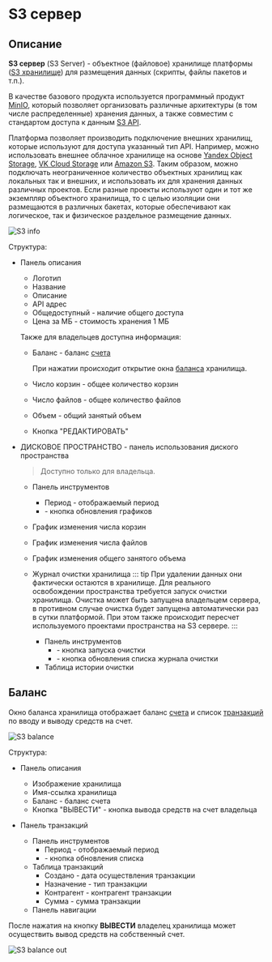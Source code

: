 # S3 сервер

## Описание

**S3 сервер** (S3 Server) - объектное (файловое) хранилище платформы ([S3 хранилище](/intro/architecture.md#компоненты)) для размещения данных (скрипты, файлы пакетов и т.п.).

В качестве базового продукта используется программный продукт [MinIO](https://min.io/), который позволяет организовать различные архитектуры (в том числе распределенные) хранения данных, а также совместим с стандартом доступа к данным [S3 API](https://docs.aws.amazon.com/AmazonS3/latest/API/Welcome.html).

Платформа позволяет производить подключение внешних хранилищ, которые используют для доступа указанный тип API. Например, можно использовать внешнее облачное хранилище на основе [Yandex Object Storage](https://cloud.yandex.com/en/services/storage), [VK Cloud Storage](https://mcs.mail.ru/storage/) или [Amazon S3](https://aws.amazon.com/s3/). Таким образом, можно подключать неограниченное количество объектных хранилищ как локальных так и внешних, и использовать их для хранения данных различных проектов. Если разные проекты используют один и тот же экземпляр объектного хранилища, то с целью изоляции они размещаются в различных бакетах, которые обеспечивают как логическое, так и физическое раздельное размещение данных.

![S3 info](/images/common/admin_s3_disk.png)

Структура:

- Панель описания

  - Логотип
  - Название
  - Описание
  - <span class='iconify-inline' data-icon='mdi:link'></span> API адрес
  - <span class='iconify-inline' data-icon='mdi:eye' style="color: blue"></span> Общедоступный - наличие общего доступа
  - <span class='iconify-inline' data-icon='mdi:cash'></span> Цена за МБ - стоимость хранения 1 МБ

  Также для владельцев доступна информация:

  - <span class='iconify-inline' data-icon='mdi:wallet'></span> Баланс - баланс [счета][1]

    При нажатии происходит открытие окна [баланса](#баланс) хранилища.

  - <span class='iconify-inline' data-icon='mdi:bucket-outline'></span> Число корзин - общее количество корзин
  - <span class='iconify-inline' data-icon='mdi:file-multiple-outline'></span> Число файлов - общее количество файлов
  - <span class='iconify-inline' data-icon='mdi:harddisk'></span> Объем - общий занятый объем
  - Кнопка "РЕДАКТИРОВАТЬ"

- <span class='iconify-inline' data-icon='mdi:folder-information'></span> ДИСКОВОЕ ПРОСТРАНСТВО - панель использования диского пространства

  > <span class='iconify' data-icon='emojione-v1:warning' style='color: #e7c000; font-size: 24px;'></span> Доступно только для владельца.

  - Панель инструментов
    - Период <span class='iconify-inline' data-icon='mdi:calendar-range'></span> - отображаемый период
    - <span class='iconify-inline' data-icon='mdi:refresh'></span> - кнопка обновления графиков
  - График изменения числа корзин
  - График изменения числа файлов
  - График изменения общего занятого объема
  - Журнал очистки хранилища
    ::: tip <span class='iconify' data-icon='mdi:information' style='color: #42b983; font-size: 24px;'></span>
    При удалении данных они фактически остаются в хранилище. Для реального освобождении пространства требуется запуск очистки хранилища. Очистка может быть запущена владельцем сервера, в противном случае очистка будет запущена автоматически раз в сутки платформой. При этом также происходит пересчет используемого проектами пространства на S3 сервере.
    :::

    - Панель инструментов
      - <span class='iconify-inline' data-icon='mdi:cog-clockwise'></span> - кнопка запуска очистки
      - <span class='iconify-inline' data-icon='mdi:refresh'></span> - кнопка обновления списка журнала очистки
    - Таблица истории очистки

## Баланс

Окно баланса хранилища отображает баланс [счета][1] и список [транзакций][2] по вводу и выводу средств на счет.

![S3 balance](/images/common/admin_s3_balance.png)

Структура:

- Панель описания

  - Изображение хранилища
  - Имя-ссылка хранилища
  - <span class='iconify-inline' data-icon='mdi:wallet'></span> Баланс - баланс счета
  - Кнопка "ВЫВЕСТИ" - кнопка вывода средств на счет владельца

- Панель транзакций
  - Панель инструментов
    - Период <span class='iconify-inline' data-icon='mdi:calendar-range'></span> - отображаемый период
    - <span class='iconify-inline' data-icon='mdi:refresh'></span> - кнопка обновления списка
  - Таблица транзакций
    - Создано - дата осуществления транзакции
    - Назначение - тип транзакции
    - Контрагент - контрагент транзакции
    - Сумма - сумма транзакции
  - Панель навигации

После нажатия на кнопку **ВЫВЕСТИ** владелец хранилища может осуществить вывод средств на собственный счет.

![S3 balance out](/images/common/admin_s3_balance_out.png)

[1]: /desc/finance.md#cчета
[2]: /desc/finance.md#транзакции
